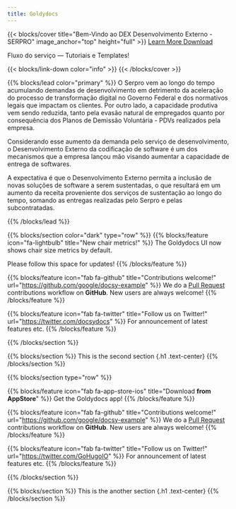 ```yaml
---
title: Goldydocs
---
```


{{< blocks/cover title="Bem-Vindo ao DEX Desenvolvimento Externo   -  SERPRO" image_anchor="top" height="full" >}}
<a class="btn btn-lg btn-primary me-3 mb-4" href="/docs/">
  Learn More <i class="fas fa-arrow-alt-circle-right ms-2"></i>
</a>
<a class="btn btn-lg btn-secondary me-3 mb-4" href="https://github.com/google/docsy-example">
  Download <i class="fab fa-github ms-2 "></i>
</a>
<p class="lead mt-5">Fluxo do serviço &mdash; Tutoriais e Templates!</p>
{{< blocks/link-down color="info" >}}
{{< /blocks/cover >}}


{{% blocks/lead color="primary" %}}
O Serpro vem ao longo do tempo acumulando demandas de desenvolvimento em detrimento da aceleração do processo de transformação digital no Governo Federal e dos normativos legais que impactam os clientes. Por outro lado, a capacidade produtiva vem sendo reduzida, tanto pela evasão natural de empregados quanto por consequência dos Planos de Demissão Voluntária - PDVs realizados pela empresa.

Considerando esse aumento da demanda pelo serviço de desenvolvimento, o Desenvolvimento Externo da codificação de software é um dos mecanismos que a empresa lançou mão visando aumentar a capacidade de entrega de softwares.

A expectativa é que o Desenvolvimento Externo permita a inclusão de novas soluções de software a serem sustentadas, o que resultará em um aumento da receita proveniente dos serviços de sustentação ao longo do tempo, somando as entregas realizadas pelo Serpro e pelas subcontratadas.

<!---(Sadly, Goldydocs isn't a real project, but you can use this site as an example
to create your own real websites with ink [Docsy](https://docsy.dev))--->
{{% /blocks/lead %}}


{{% blocks/section color="dark" type="row" %}}
{{% blocks/feature icon="fa-lightbulb" title="New chair metrics!" %}}
The Goldydocs UI now shows chair size metrics by default.

Please follow this space for updates!
{{% /blocks/feature %}}


{{% blocks/feature icon="fab fa-github" title="Contributions welcome!" url="https://github.com/google/docsy-example" %}}
We do a [Pull Request](https://github.com/google/docsy-example/pulls) contributions workflow on **GitHub**. New users are always welcome!
{{% /blocks/feature %}}


{{% blocks/feature icon="fab fa-twitter" title="Follow us on Twitter!" url="https://twitter.com/docsydocs" %}}
For announcement of latest features etc.
{{% /blocks/feature %}}


{{% /blocks/section %}}


{{% blocks/section %}}
This is the second section
{.h1 .text-center}
{{% /blocks/section %}}


{{% blocks/section type="row" %}}

{{% blocks/feature icon="fab fa-app-store-ios" title="Download **from AppStore**" %}}
Get the Goldydocs app!
{{% /blocks/feature %}}

{{% blocks/feature icon="fab fa-github" title="Contributions welcome!"
    url="https://github.com/google/docsy-example" %}}
We do a [Pull Request](https://github.com/google/docsy-example/pulls)
contributions workflow on **GitHub**. New users are always welcome!
{{% /blocks/feature %}}

{{% blocks/feature icon="fab fa-twitter" title="Follow us on Twitter!"
    url="https://twitter.com/GoHugoIO" %}}
For announcement of latest features etc.
{{% /blocks/feature %}}

{{% /blocks/section %}}


{{% blocks/section %}}
This is the another section
{.h1 .text-center}
{{% /blocks/section %}}